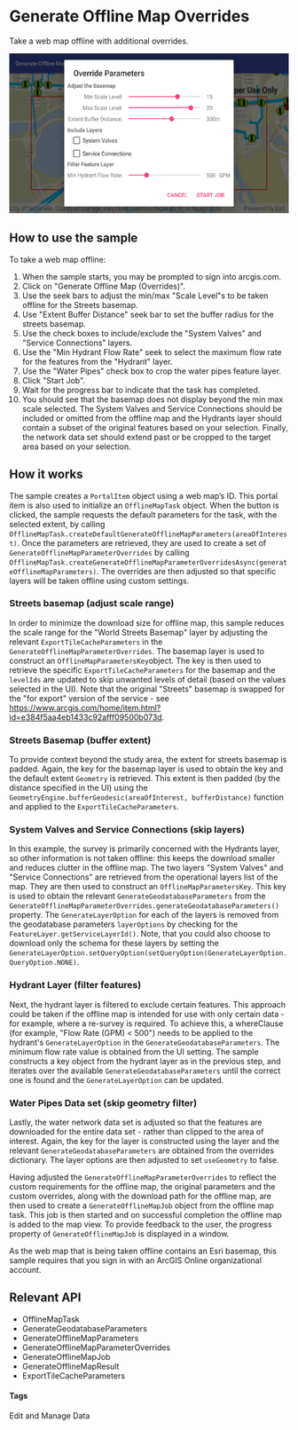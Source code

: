 # Generate Offline Map Overrides
Take a web map offline with additional overrides.

![Generate Offline Map Overrides App](generate-offline-map-overrides.png)

## How to use the sample
To take a web map offline:

1. When the sample starts, you may be prompted to sign into arcgis.com.
1. Click on "Generate Offline Map (Overrides)".
1. Use the seek bars to adjust the min/max "Scale Level"s to be taken offline for the Streets basemap.
1. Use "Extent Buffer Distance" seek bar to set the buffer radius for the streets basemap. 
1. Use the check boxes to include/exclude the "System Valves" and "Service Connections" layers. 
1. Use the "Min Hydrant Flow Rate" seek to select the maximum flow rate for the features from the "Hydrant" layer.
1. Use the "Water Pipes" check box to crop the water pipes feature layer. 
1. Click "Start Job".
1. Wait for the progress bar to indicate that the task has completed.
1. You should see that the basemap does not display beyond the min max scale selected. The System Valves and Service Connections should be included or omitted from the offline map and the Hydrants layer should contain a subset of the original features based on your selection. Finally, the network data set should extend past or be cropped to the target area based on your selection.

## How it works
The sample creates a `PortalItem` object using a web map’s ID. This portal item is also used to initialize an `OfflineMapTask` object. When the button is clicked, the sample requests the default parameters for the task, with the selected extent, by calling `OfflineMapTask.createDefaultGenerateOfflineMapParameters(areaOfInterest)`. Once the parameters are retrieved, they are used to create a set of `GenerateOfflineMapParameterOverrides` by calling `OfflineMapTask.createGenerateOfflineMapParameterOverridesAsync(generateOfflineMapParameters)`. The overrides are then adjusted so that specific layers will be taken offline using custom settings.

### Streets basemap (adjust scale range)
In order to minimize the download size for offline map, this sample reduces the scale range for the "World Streets Basemap" layer by adjusting the relevant `ExportTileCacheParameters` in the `GenerateOfflineMapParameterOverrides`. The basemap layer is used to construct an `OfflineMapParametersKey`object. The key is then used to retrieve the specific `ExportTileCacheParameters` for the basemap and the `levelIds` are updated to skip unwanted levels of detail (based on the values selected in the UI). Note that the original "Streets" basemap is swapped for the "for export" version of the service - see https://www.arcgis.com/home/item.html?id=e384f5aa4eb1433c92afff09500b073d.

### Streets Basemap (buffer extent)
To provide context beyond the study area, the extent for streets basemap is padded. Again, the key for the basemap layer is used to obtain the key and the default extent `Geometry` is retrieved. This extent is then padded (by the distance specified in the UI) using the `GeometryEngine.bufferGeodesic(areaOfInterest, bufferDistance)` function and applied to the `ExportTileCacheParameters`.
 
### System Valves and Service Connections (skip layers)
In this example, the survey is primarily concerned with the Hydrants layer, so other information is not taken offline: this keeps the download smaller and reduces clutter in the offline map. The two layers "System Valves" and "Service Connections" are retrieved from the operational layers list of the map. They are then used to construct an `OfflineMapParametersKey`. This key is used to obtain the relevant `GenerateGeodatabaseParameters` from the `GenerateOfflineMapParameterOverrides.generateGeodatabaseParameters()` property. The `GenerateLayerOption` for each of the layers is removed from the geodatabase parameters `layerOptions` by checking for the `FeatureLayer.getServiceLayerId()`. Note, that you could also choose to download only the schema for these layers by setting the `GenerateLayerOption.setQueryOption(setQueryOption(GenerateLayerOption.QueryOption.NONE)`.
 
### Hydrant Layer (filter features)
Next, the hydrant layer is filtered to exclude certain features. This approach could be taken if the offline map is intended for use with only certain data - for example, where a re-survey is required. To achieve this, a whereClause (for example, "Flow Rate (GPM) < 500") needs to be applied to the hydrant's `GenerateLayerOption` in the `GenerateGeodatabaseParameters`. The minimum flow rate value is obtained from the UI setting. The sample constructs a key object from the hydrant layer as in the previous step, and iterates over the available `GenerateGeodatabaseParameters` until the correct one is found and the `GenerateLayerOption` can be updated.

### Water Pipes Data set (skip geometry filter)
Lastly, the water network data set is adjusted so that the features are downloaded for the entire data set - rather than clipped to the area of interest. Again, the key for the layer is constructed using the layer and the relevant `GenerateGeodatabaseParameters` are obtained from the overrides dictionary. The layer options are then adjusted to set `useGeometry` to false.

Having adjusted the `GenerateOfflineMapParameterOverrides` to reflect the custom requirements for the offline map, the original parameters and the custom overrides, along with the download path for the offline map, are then used to create a `GenerateOfflineMapJob` object from the offline map task. This job is then started and on successful completion the offline map is added to the map view. To provide feedback to the user, the progress property of `GenerateOfflineMapJob` is displayed in a window.

As the web map that is being taken offline contains an Esri basemap, this sample requires that you sign in with an ArcGIS Online organizational account.

## Relevant API
* OfflineMapTask
* GenerateGeodatabaseParameters
* GenerateOfflineMapParameters
* GenerateOfflineMapParameterOverrides
* GenerateOfflineMapJob
* GenerateOfflineMapResult
* ExportTileCacheParameters

#### Tags
Edit and Manage Data
